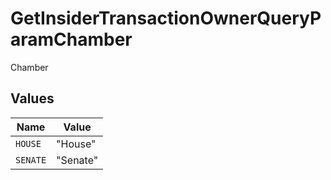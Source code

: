 # GetInsiderTransactionOwnerQueryParamChamber

Chamber


## Values

| Name     | Value    |
| -------- | -------- |
| `HOUSE`  | "House"  |
| `SENATE` | "Senate" |